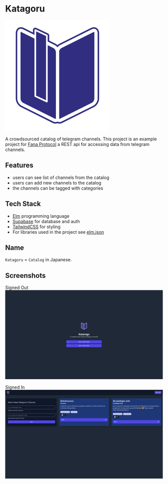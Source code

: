 # Katagoru

![logo](./public/favicon.svg)

A crowdsourced catalog of telegram channels. This project is an example project for [Fana Protocol](https://github.com/baydisng13/fana-doc/blob/main/README.md) a REST api for accessing data from telegram channels.

## Features

- users can see list of channels from the catalog
- users can add new channels to the catalog
- the channels can be tagged with categories

## Tech Stack

- [Elm](https://elm-lang.org/) programming language
- [Supabase](https://supabase.io/) for database and auth
- [TailwindCSS](https://tailwindcss.com/) for styling
- For libraries used in the project see [elm.json](./elm.json)

## Name

`Katagoru` = `Catalog` in Japanese.

## Screenshots

Signed Out
![Signed Out](./screenshots/SignedOut.png)

Signed In
![Signed In](./screenshots/SignedIn.png)
